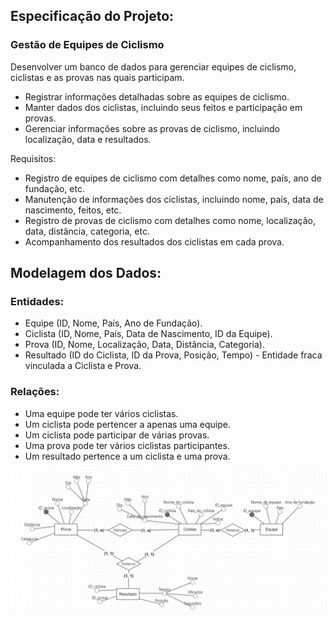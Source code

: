 ## Especificação do Projeto:
### Gestão de Equipes de Ciclismo

Desenvolver um banco de dados para gerenciar equipes de ciclismo, ciclistas e as provas nas quais participam.

- Registrar informações detalhadas sobre as equipes de ciclismo.
- Manter dados dos ciclistas, incluindo seus feitos e participação em provas.
- Gerenciar informações sobre as provas de ciclismo, incluindo localização, data e resultados.

Requisitos:

- Registro de equipes de ciclismo com detalhes como nome, país, ano de fundação, etc.
- Manutenção de informações dos ciclistas, incluindo nome, país, data de nascimento, feitos, etc.
- Registro de provas de ciclismo com detalhes como nome, localização, data, distância, categoria, etc.
- Acompanhamento dos resultados dos ciclistas em cada prova.



## Modelagem dos Dados:

### Entidades:
- Equipe (ID, Nome, País, Ano de Fundação).
- Ciclista (ID, Nome, País, Data de Nascimento, ID da Equipe).
- Prova (ID, Nome, Localização, Data, Distância, Categoria).
- Resultado (ID do Ciclista, ID da Prova, Posição, Tempo) - Entidade fraca vinculada a Ciclista e Prova.

### Relações:
- Uma equipe pode ter vários ciclistas.
- Um ciclista pode pertencer a apenas uma equipe.
- Um ciclista pode participar de várias provas.
- Uma prova pode ter vários ciclistas participantes.
- Um resultado pertence a um ciclista e uma prova.


![diagrama_ER](https://github.com/Joangopa/ada_dados/blob/main/Modelo_ER/modelo_ER.jpg)